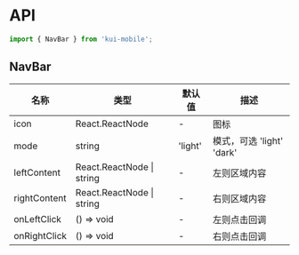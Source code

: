# API

```jsx
import { NavBar } from 'kui-mobile';
```

## NavBar

| 名称         | 类型                      | 默认值  | 描述                      |
| ------------ | ------------------------- | ------- | ------------------------- |
| icon         | React.ReactNode           | -       | 图标                      |
| mode         | string                    | 'light' | 模式，可选 'light' 'dark' |
| leftContent  | React.ReactNode \| string | -       | 左则区域内容              |
| rightContent | React.ReactNode \| string | -       | 右则区域内容              |
| onLeftClick  | () => void                | -       | 左则点击回调              |
| onRightClick | () => void                | -       | 右则点击回调              |
